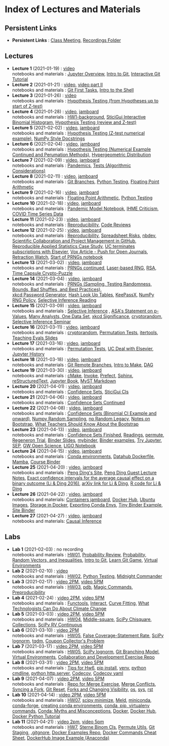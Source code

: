 # Index of Lectures and Materials

## Persistent Links

- **Persistent Links** : [Class Meeting](https://meet.google.com/obw-mykk-sny), [Recordings Folder](https://drive.google.com/drive/folders/1yrty9SUplj_8hA5OPO2kGxvelwhSK2u0?usp=sharing)


## Lectures
- **Lecture 1** (2021-01-19) : [video](https://drive.google.com/file/d/17d_muyiSVo3jBkZyTDSvddtSbMOH9UIC/view?usp=sharing)  
notebooks and materials : [Jupyter Overview](https://ucb-stat-159-s21.github.io/site/Notes/01/intro-jupyter-hub.html), [Intro to Git](https://ucb-stat-159-s21.github.io/site/Notes/01/index.html), [Interactive Git Tutorial](https://ucb-stat-159-s21.github.io/site/Notes/01/git-intro-concepts.html) 
- **Lecture 2** (2021-01-21) : [video](https://drive.google.com/file/d/1wCgzM2uk1Z8H05UQE7TSoq89rHZc-De2/view?usp=sharing), [video part II](https://drive.google.com/file/d/1AnSNpQyvkkLlbii-rHeawL6XulFM8MqZ/view?usp=sharing)  
notebooks and materials : [Git First Tasks](https://ucb-stat-159-s21.github.io/site/Notes/01/git-first-tasks.html),
[Intro to the Shell](https://ucb-stat-159-s21.github.io/site/Notes/01/intro-shell.html)
- **Lecture 3** (2021-01-26) : [video](https://drive.google.com/file/d/1-lI2zIaeBXOjPvCh2Qj-imYGxR364bWP/view?usp=sharing)  
notebooks and materials : [Hypothesis Testing (from Hypotheses up to start of Z-test)](https://ucb-stat-159-s21.github.io/site/Notes/tests.html#hypotheses)
- **Lecture 4** (2021-01-28) : [video](https://drive.google.com/file/d/1uWLVUEGo0BC5DG2OuWPw6pnECLpZWYyC/view?usp=sharing), [jamboard](https://jamboard.google.com/d/1IA1KQvn1vnqj1QfRxTn0vjiUytVjIjPDixoQD_f-_s0/edit?usp=sharing)  
notebooks and materials : [HW1-background](https://ucb-stat-159-s21.github.io/site/Hw/hw01-background.html), [SticiGui Interactive Binomial Histogram](https://www.stat.berkeley.edu/~stark/Java/Html/BinHist.htm), [Hypothesis Testing (review and Z-test)](https://ucb-stat-159-s21.github.io/site/Notes/tests.html#the-z-test)
- **Lecture 5** (2021-02-02) : [video](https://drive.google.com/file/d/11b9csghDrvewuFRkcWHawDQg7eOoy8a5/view?usp=sharing), [jamboard](https://jamboard.google.com/d/1_OaGVa4PNemrKWNukx2MHXA-Ur_MVWojzWr9YzCRRRo/edit?usp=sharing)  
notebooks and materials : [Hypothesis Testing (Z-test numerical example)](https://ucb-stat-159-s21.github.io/site/Notes/tests.html#numerical-example), [NumPy Style Docstrings](https://sphinxcontrib-napoleon.readthedocs.io/en/latest/example_numpy.html)
- **Lecture 6** (2021-02-04) : [video](https://drive.google.com/file/d/1fcNXIw76XshQROcdePgYn7lLxN6iQ4JV/view?usp=sharing), [jamboard](https://jamboard.google.com/d/1wMruc4BD59TmYnmdrASBxiEt-cMyaUWt7AaUqZ9FoYM/edit?usp=sharing)  
notebooks and materials : [Hypothesis Testing (Numerical Example Continued and Perumation Methods)](https://ucb-stat-159-s21.github.io/site/Notes/tests.html#an-exact-conditional-test-based-on-invariance-permutation-methods), [Hypergeometric Distribution](http://prob140.org/textbook/content/Chapter_06/04_The_Hypergeometric_Revisited.html)
- **Lecture 7** (2021-02-09) : [video](https://drive.google.com/file/d/19w01FBqOcP9PQv0ne4BWfPWiuHDXeQ9H/view?usp=sharing), [jamboard](https://jamboard.google.com/d/1r7KaAXxO4Oe322oCsC2vqldhzv2nM6Tv3UA7Edspv1k/edit?usp=sharing)   
notebooks and materials : [Pandemics](https://ucb-stat-159-s21.github.io/site/Notes/pandemic.html), [Tests (Algorithmic Considerations)](https://ucb-stat-159-s21.github.io/site/Notes/tests.html#algorithmic-considerations)
- **Lecture 8** (2021-02-11) : [video](https://drive.google.com/file/d/1m8eIQuwe9vEU9M4KVlQNfawNeERqOw27/view?usp=sharing), [jamboard](https://jamboard.google.com/d/1WtIndppxzUFdGG63uhM0wm9-OUZdhhykkQxqqG2eB9g/edit?usp=sharing)    
notebooks and materials : [Git Branches](https://git-scm.com/book/en/v2/Git-Branching-Branches-in-a-Nutshell), [Python Testing](http://carpentries-incubator.github.io/python-testing/), [Floating Point Arithmetic](https://docs.oracle.com/cd/E19957-01/806-3568/ncg_goldberg.html#674)
- **Lecture 9** (2021-02-16) : [video](https://drive.google.com/file/d/1ImcOtXxcZW8qjx0turOyn9duhKs1z1xz/view?usp=sharing), [jamboard](https://jamboard.google.com/d/1l1LEBy8t1jAz2COwQl9B-5QIcgiQMwnKiL1nPuH_CfQ/viewer)    
notebooks and materials : [Floating Point Arithmetic](https://ucb-stat-159-s21.github.io/site/Notes/TestingSoftware/numerical-issues.html),  [Python Testing](https://ucb-stat-159-s21.github.io/site/Notes/TestingSoftware/testing-tutorial.html)
- **Lecture 10** (2021-02-18) : [video](https://drive.google.com/file/d/1mYPQOcSssMbaBNL-B9RVPLYVJLBVZvqR/view?usp=sharing), [jamboard](https://jamboard.google.com/d/1IkD5Kyxm8Gy2CvcRXd4zExm0pifCF7XTTVeD-fo0wgg/edit?usp=sharing)   
notebooks and materials : [Pandemic Model Notebook](https://ucb-stat-159-s21.github.io/site/Notes/pandemic.html), [IHME Criticism](https://arxiv.org/abs/2004.04734), [COVID Time Series Data](https://github.com/CSSEGISandData/COVID-19/tree/master/csse_covid_19_data/csse_covid_19_time_series)
- **Lecture 11** (2021-02-23) : [video](https://drive.google.com/file/d/12SzayNWvAXwCyzMrK2MYK9u0TvqVMz94/view?usp=sharing), [jamboard](https://jamboard.google.com/d/1OYSi0PckRSm0MFpRRD4o33X17OtKdM049AX7z75twU8/edit?usp=sharing)   
notebooks and materials : [Reproducibility](https://www.stat.berkeley.edu/~stark/Seminars/repro.slides.pdf), [Code Reviews](http://fperez.org/py4science/code_reviews.html) 
- **Lecture 12** (2021-02-25) : [video](https://drive.google.com/file/d/19-v_tmqUTq05EIo3Q81zeo5aE8n1Q60S/view?usp=sharing), [jamboard](https://jamboard.google.com/d/1MYhuAv0WRzPDtockm3WJItBLxG1TzplN9r35C64X_zQ/edit?usp=sharing)   
notebooks and materials : [Reproducibility](https://www.stat.berkeley.edu/~stark/Seminars/repro.slides.pdf), [Spreadsheet Risks](http://eusprig.org/horror-stories.htm), [nbdev](https://www.fast.ai/2019/12/02/nbdev/), [Scientific Collaboration and Project Management in GitHub](https://rabernat.medium.com/scientific-collaboration-and-project-management-in-github-d74f2255ae5f), [Reproducible Applied Statistics Case Study](http://www.practicereproducibleresearch.org/case-studies/millmanOttoboniStark.html), [UC terminates subscriptions with Elsevier](https://news.lib.berkeley.edu/elsevier-outcome), [Vox Article - Push for Open Journals](https://www.vox.com/2016/3/4/11160540/timothy-gowers-discrete-analysis), [Retraction Watch](https://retractionwatch.com/), [Start of PRNGs notebook](https://ucb-stat-159-s21.github.io/site/Notes/pseudo-random.html)
- **Lecture 13** (2021-03-02) : [video](https://drive.google.com/file/d/1g6uZ9AaNVaHrujpTgUBxNaFM5JwNdGtp/view?usp=sharing), [jamboard](https://jamboard.google.com/d/1zTw9xP0ar3boBoiHDeOZ3EgdHjvepluWoLCsEvB5mIg/edit?usp=sharing)   
notebooks and materials : [PRNGs continued](https://ucb-stat-159-s21.github.io/site/Notes/pseudo-random.html), [Laser-based RNG](https://www.engadget.com/fastest-laser-random-number-generator-102542886.html?guccounter=1&guce_referrer=aHR0cHM6Ly93d3cuZ29vZ2xlLmNvbS8&guce_referrer_sig=AQAAALUzO2LACk3w1zoEHofKlbLTuh40jNkY4omZf7yEPgg4nkiuBxtnFCyoYhA3yB1iv7Mcrvowz8Wtrt5o-hT9ueV8AAZqd5hz1FTF9CwtuE5Yw64ow9u1pIWNyMODz73pS-DFQB9Khv8CBQ7t_InGBRw0XqifD59NH-RmVInyjmfK), [RSA](https://en.wikipedia.org/wiki/RSA_(cryptosystem)), [Time Capsule Crypto-Puzzle](https://people.csail.mit.edu/rivest/lcs35-puzzle-description.txt)
- **Lecture 14** (2021-03-04) : [video](https://drive.google.com/file/d/1D_U7Mu0iLlScseN_X_IUSBGxYn6mNGsN/view?usp=sharing), [jamboard](https://jamboard.google.com/d/1O3IbYHQWMsw9ZvY6uaThX5keWTjyUE3JagKQfpe9-KI/edit?usp=sharing)   
notebooks and materials : [PRNGs (Sampling, Testing Randomness, Bounds, Bad Shuffles, and Best Practices)](https://ucb-stat-159-s21.github.io/site/Notes/pseudo-random.html#random-sampling),    
[xkcd Password Generator](https://preshing.com/20110811/xkcd-password-generator/), [Hash Look Up Tables](https://md5decrypt.net/en/Sha256/), [KeePassX](https://www.keepassx.org/), [NumPy RNG Policy](https://numpy.org/neps/nep-0019-rng-policy.html), [Selective Inference Reading](https://hdsr.mitpress.mit.edu/pub/l39rpgyc/release/1) 
- **Lecture 15** (2021-03-09) : [video](https://drive.google.com/file/d/18d6Q9EEE2ZotwKaZRaef1HaQlWPBLW6F/view?usp=sharing), [jamboard](https://jamboard.google.com/d/1bIWMvWu-RSwafX4Gqc3gzUg2p_y6lRBQVnaZbANoLjo/edit?usp=sharing)   
notebooks and materials : [Selective Inference](https://hdsr.mitpress.mit.edu/pub/l39rpgyc/release/1) , [ASA's Statement on p-Values](https://www.tandfonline.com/doi/full/10.1080/00031305.2016.1154108), [Many Analysts, One Data Set](https://journals.sagepub.com/doi/10.1177/2515245917747646), [xkcd Significance](https://xkcd.com/882/), [cryptorandom](https://github.com/statlab/cryptorandom), [Selective Inference Seminar](https://www.selectiveinferenceseminar.com/)
- **Lecture 16** (2021-03-11) : [video](https://drive.google.com/file/d/1Tgjs2LFyWn-8nqUxws-afE5eX6_ETY8P/view?usp=sharing), [jamboard](https://jamboard.google.com/d/1YwAjj1zzC_krGE-8xujxlw63TOKRqbQXiHh_3d1r7FQ/edit?usp=sharing)   
notebooks and materials : [cryptorandom](https://github.com/statlab/cryptorandom/tree/main/cryptorandom), [Permutation Tests](https://ucb-stat-159-s21.github.io/site/Notes/permute-intro.html), [itertools](https://docs.python.org/3/library/itertools.html), [Teaching Evals Slides](https://www.stat.berkeley.edu/~stark/Seminars/setUCBED21.htm#56)
- **Lecture 17** (2021-03-16) : [video](https://drive.google.com/file/d/1ON5aXrUpD1xg8XCDtrKVF7LiNV_OMLvX/view?usp=sharing), [jamboard](https://jamboard.google.com/d/1iQdlCoCt_XgHWcWrkoIsdqZN3u_ypXFyvXFUMmMHegI/edit?usp=sharing)    
notebooks and materials : [Permutation Tests](https://ucb-stat-159-s21.github.io/site/Notes/permute-intro.html), [UC Deal with Elsevier](https://news.berkeley.edu/2021/03/16/ucs-deal-with-elsevier-what-it-took-what-it-means-why-it-matters/), [Jupyter History](https://www.techrepublic.com/article/jupyter-has-revolutionized-data-science-and-it-started-with-a-chance-meeting-between-two-students/)
- **Lecture 18** (2021-03-18) : [video](https://drive.google.com/file/d/1H1UsqSrFratPKcmAbv-nrDAtpA3kdqtc/view?usp=sharing), [jamboard](https://jamboard.google.com/d/1IHC1f7LF24T8iFaOGV6qFK1epNTI67QP-fG2s6MMGAI/edit?usp=sharing)   
notebooks and materials : [Git Remote Branches](https://git-scm.com/book/en/v2/Git-Branching-Remote-Branches), [Intro to Make](https://www.gnu.org/software/make/manual/make.html#Introduction), [DAG](https://en.wikipedia.org/wiki/Directed_acyclic_graph)
- **Lecture 19** (2021-03-30) : [video](https://drive.google.com/file/d/1BDNo8BLySHUqVAtWiXtVhPEritPhDYJh/view?usp=sharing), [jamboard](https://jamboard.google.com/d/1GbAvqBUq8qy8kfgBmB7PDGz6tKyoS3GAIFKOeCzbSxc/edit?usp=sharing)   
notebooks and materials : [cMake](https://cmake.org/), [Invoke](http://www.pyinvoke.org/), [Prefect](https://www.prefect.io/), [Sphinx](https://www.sphinx-doc.org/en/master/), [reStructuredText](https://docutils.sourceforge.io/rst.html), [Jupyter Book](https://jupyterbook.org/intro.html), [MyST Markdown](https://jupyterbook.org/content/myst.html)
- **Lecture 20** (2021-04-01) : [video](https://drive.google.com/file/d/1dwKvtpYruIT3UNUOXAVOAazvKyXZYRnq/view?usp=sharing), [jamboard](https://jamboard.google.com/d/1zpFBN9iLoRWn3_2WtKLNZ6-DbIv0r7JtyaYYLSQKBoU/edit?usp=sharing)   
notebooks and materials : [Confidence Sets](https://ucb-stat-159-s21.github.io/site/Notes/confidence-sets.html), [SticiGui CIs](https://www.stat.berkeley.edu/~stark/Java/Html/Ci.htm)
- **Lecture 21** (2021-04-06) : [video](https://drive.google.com/file/d/1L-EKH773Q_A4wZTNgDjx74Gznj9vfGQf/view?usp=sharing), [jamboard](https://jamboard.google.com/d/1XRYxthB40Lacy_GuDHyRAXoH2Fty-S_8ZZuZQS6NEO8/viewer)   
notebooks and materials : [Confidence Sets Continued](https://ucb-stat-159-s21.github.io/site/Notes/confidence-sets.html)
- **Lecture 22** (2021-04-08) : [video](https://drive.google.com/file/d/11DCGWQFyRMLWUYG7TW6iUaJhdDKPQrst/view?usp=sharing), [jamboard](https://jamboard.google.com/d/1Q_yT_X_grgEmim7k7lJELQv-8BEOwklyobJLqTHEdJg/viewer?f=0)   
notebooks and materials : [Confidence Sets (Binomial CI Example and onward)](https://ucb-stat-159-s21.github.io/site/Notes/confidence-sets.html#example-confidence-interval-for-binomial-p-known-n), [Numpy Random Sampling](https://numpy.org/doc/stable/reference/random/index.html), [np Random Legacy](https://numpy.org/doc/stable/reference/random/legacy.html), [Notes on Bootstrap](https://www.stat.berkeley.edu/~stark/Teach/S240/Notes/ch8.pdf), [What Teachers Should Know About the Bootstrap](https://www.tandfonline.com/doi/pdf/10.1080/00031305.2015.1089789?needAccess=true)
- **Lecture 23** (2021-04-13) : [video](https://drive.google.com/file/d/10RTFox4YMLDijEk5tOs0pxEHF7Uii1ri/view?usp=sharing), [jamboard](https://jamboard.google.com/d/1dHX3dgAxyV-pWbVtzWd3ws_nn08SCejuUzCC6VyaUEE/viewer?f=0)   
notebooks and materials : [Confidence Sets Finished](https://ucb-stat-159-s21.github.io/site/Notes/confidence-sets.html#example-2-confidence-interval-for-hypergeometric-g-known-n-n), [Readings](https://drive.google.com/drive/u/1/folders/1X-oskvA4bWa00KeuQFPUyk-jOpwX1dpQ), [permute](https://github.com/statlab/permute), [Regeneron Trial](https://investor.regeneron.com/news-releases/news-release-details/phase-3-prevention-trial-showed-81-reduced-risk-symptomatic-sars), [Binder Slides](https://docs.google.com/presentation/d/1ZOD1uTeoaDyGhXmJTUhOlyH86RVjmiifaPeCnfGPqfg/edit?usp=sharing), [mybinder](https://mybinder.org/), [Binder examples](https://github.com/binder-examples), [Try Jupyter](https://jupyter.org/try), [SEP](http://sepwww.stanford.edu/doku.php), [GW Open Science](https://www.gw-openscience.org/tutorials/), [LIGO Notebook](https://github.com/losc-tutorial/Data_Guide/blob/master/Guide_Notebook.ipynb)
- **Lecture 24** (2021-04-15) : [video](https://drive.google.com/file/d/1VR32FOVwsjlGkw6KTFSM1rzbDPBV1sRk/view?usp=sharing), [jamboard](https://jamboard.google.com/d/1h9AEODcqDkufXoqUPGD0mzz4ECYWvX6tvdDOLL3QmD0/edit?usp=sharing)   
notebooks and materials : [Conda environments](https://conda.io/projects/conda/en/latest/user-guide/tasks/manage-environments.html#creating-an-environment-from-an-environment-yml-file), [Datahub Dockerfile](https://github.com/berkeley-dsep-infra/datahub/blob/staging/deployments/stat159/image/Dockerfile), [Mamba](https://github.com/mamba-org/mamba), [Course Binder](https://mybinder.org/v2/gh/UCB-stat-159-s21/site/HEAD?filepath=lab/tree/Notes%2Findex.ipynb)
- **Lecture 25** (2021-04-20) : [video](https://drive.google.com/file/d/1N8VJD07XH8P_3oGZjjiok4artazpehaI/view?usp=sharing), [jamboard](https://jamboard.google.com/d/1o2xDICsiUl_uAvAstfIvGHMEnMRW_3JdJBvjh8TqcT8/edit?usp=sharing)   
notebooks and materials : [Peng Ding's Site](https://sites.google.com/site/pengdingpku/), [Peng Ding Guest Lecture Notes](https://drive.google.com/file/d/1K5xoLj0_LdYUqzCFYr1MQ_eJNryG8VGq/view?usp=sharing), [Exact confidence intervals for the average causal effect on a binary outcome (Li & Ding 2016)](https://onlinelibrary.wiley.com/doi/abs/10.1002/sim.6764), [arXiv link for Li & Ding](https://arxiv.org/abs/1509.07138
), [R code for Li & Ding](https://onlinelibrary.wiley.com/action/downloadSupplement?doi=10.1002%2Fsim.6764&file=sim6764-sup-0002-Supplementary.R)
- **Lecture 26** (2021-04-22) : [video](https://drive.google.com/file/d/14TUHmElgCmq4KTk2X-hAweuYijzo_D4i/view?usp=sharing), [jamboard](https://jamboard.google.com/d/1R6PA3OoXZYWnxcVTvBF6CYisEG0yWZ-tufSbS5xQTdA/edit?usp=sharing)   
notebooks and materials:
[Containers jamboard](https://jamboard.google.com/d/1h9AEODcqDkufXoqUPGD0mzz4ECYWvX6tvdDOLL3QmD0/edit?usp=sharing), [Docker Hub](https://hub.docker.com/), [Ubuntu Images](https://hub.docker.com/_/ubuntu), [Storage in Docker](https://docs.docker.com/storage/), [Exporting Conda Envs](https://conda.io/projects/conda/en/latest/user-guide/tasks/manage-environments.html#sharing-an-environment), [Tiny Binder Example](https://github.com/fperez/tiny-binder), [Site Binder](https://mybinder.org/v2/gh/UCB-stat-159-s21/site/HEAD?filepath=lab/tree/Notes%2Findex.ipynb)
- **Lecture 27** (2021-04-27) : [video](https://drive.google.com/file/d/1denFfXjZ4GIit_m-ulGq6KSWPiD_WRk6/view?usp=sharing), [jamboard](https://jamboard.google.com/d/1mVGvv5iC7k89tG5pNEB9D6R52KDHYoSyPImYk27hPtE/edit?usp=sharing)   
notebooks and materials: [Causal Inference](https://ucb-stat-159-s21.github.io/site/Notes/causal-inference.html)


## Labs
- **Lab 1** (2021-02-03) : no recording   
notebooks and materials : [HW01](https://ucb-stat-159-s21.github.io/site/Hw/hw01-background.html),
[Probability Review](https://ucb-stat-159-s21.github.io/site/Notes/setsCombinatorics.html), [Probability, Random Vectors, and Inequalities](https://ucb-stat-159-s21.github.io/site/Notes/probVectors.html), [Intro to Git](https://github.com/berkeley-scf/tutorial-git-basics/blob/master/git-intro.md), [Learn Git Game](https://learngitbranching.js.org/), [Virtual Environments](https://docs.python.org/3/library/venv.html)
- **Lab 2** (2021-02-10) : [video](https://drive.google.com/file/d/1gIu3OhxD2IqqH77aJZNbj6RT7iMrcd_l/view?usp=sharing)   
notebooks and materials : [HW02](https://ucb-stat-159-s21.github.io/site/Hw/hw02-election-fraud.html), [Python Testing](http://carpentries-incubator.github.io/python-testing/), [Midnight Commander](https://midnight-commander.org/wiki/doc/common/actions)
- **Lab 3** (2021-02-17) : [video 2PM](https://drive.google.com/file/d/1u-9Ii0h8FGToeobrb7jYBNxJvwDr7iDr/view?usp=sharing), [video 5PM](https://drive.google.com/file/d/1S10LugTVQ76zC7-LnT_favZFY9etRJy_/view?usp=sharing)    
notebooks and materials : [HW03](https://ucb-stat-159-s21.github.io/site/Hw/hw03-testing.html), [pdb](https://docs.python.org/3/library/pdb.html#debugger-commands), [Magic Commands](https://ipython.readthedocs.io/en/stable/interactive/magics.html), [Preproducibility](https://www.nature.com/articles/d41586-018-05256-0)
- **Lab 4** (2021-02-24) : [video 2PM](https://drive.google.com/file/d/1mI0aOsDN-COSb4wfBVlRnmNPIjwAuCCl/view?usp=sharing), [video 5PM](https://drive.google.com/file/d/1HlJsAfwpwhuzqbaXpWvS__oJH10GVub2/view?usp=sharing)   
notebooks and materials : [Functools](https://docs.python.org/3/library/functools.html), [Interact](https://ipywidgets.readthedocs.io/en/latest/examples/Using%20Interact.html), [Curve Fitting](https://docs.scipy.org/doc/scipy/reference/generated/scipy.optimize.curve_fit.html), [What Technologists Can Do About Climate Change](http://worrydream.com/ClimateChange/#tools)
- **Lab 5** (2021-03-03) : [video 2PM](https://drive.google.com/file/d/1p2V9txj0X9mKoH9UUVzm5T-To--HUutE/view?usp=sharing), [video 5PM](https://drive.google.com/file/d/1cXBRihZ1eSGzS2nMRdOhV2QMgBD-nAaP/view?usp=sharing)   
notebooks and materials : [HW04](https://ucb-stat-159-s21.github.io/site/Hw/hw04-phil-sci-covid.html), [Middle-square](https://en.wikipedia.org/wiki/Middle-square_method), [SciPy Chisquare](https://docs.scipy.org/doc/scipy/reference/generated/scipy.stats.chisquare.html#scipy.stats.chisquare), [Collections](https://docs.python.org/3/library/collections.html),  [SciPy RV Continuous](https://docs.scipy.org/doc/scipy/reference/generated/scipy.stats.rv_continuous.html#scipy.stats.rv_continuous)
- **Lab 6** (2021-03-10) : [video 2PM](https://drive.google.com/file/d/1wOV_RX38Q9k1qQIlZR-sq90qjjDFg4AF/view?usp=sharing)    
notebooks and materials : [HW05](https://ucb-stat-159-s21.github.io/site/Hw/hw05-selection-outliers.html), [False Coverage-Statement Rate](http://www.math.tau.ac.il/~yekutiel/papers/JASA%20FCR%20prints.pdf), [SciPy lognorm](https://docs.scipy.org/doc/scipy/reference/generated/scipy.stats.lognorm.html), [tqdm](https://tqdm.github.io/), [Coupon Collector's Problem](https://en.wikipedia.org/wiki/Coupon_collector%27s_problem)
- **Lab 7** (2021-03-17) : [video 2PM](https://drive.google.com/file/d/1w2zcZxdUf4B_RjPeKv9mM3MeVMCqsJko/view?usp=sharing), [video 5PM](https://drive.google.com/file/d/1cy0SHB_0TLoaoDTbjQpErY-uh6Egkr8C/view?usp=sharing)   
notebooks and materials : [HW05](https://ucb-stat-159-s21.github.io/site/Hw/hw05-selection-outliers.html), [SciPy lognorm](https://docs.scipy.org/doc/scipy/reference/generated/scipy.stats.lognorm.html), [Git Branching Model](https://nvie.com/posts/a-successful-git-branching-model/), [Virtual Environments](https://docs.python.org/3/library/venv.html), [Collaboration and Development Exercise Repo](https://github.com/Dmacracy/st159_Lab7)
- **Lab 8** (2021-03-31) : [video 2PM](https://drive.google.com/file/d/1wGD0zC5eqKpFCQEECATdVYKwqYkbgpT3/view?usp=sharing), [video 5PM](https://drive.google.com/file/d/11AVciK7dr3Ky4hJjh3k3ac_oPNLGUrvD/view?usp=sharing)   
notebooks and materials : [Tips for Hw6](https://ucb-stat-159-s21.github.io/site/Hw/hw06-cryptorandom-tips.html), [pip install](https://pip.pypa.io/en/stable/reference/pip_install/), [venv](https://docs.python.org/3/library/venv.html), [python cmdline](https://docs.python.org/3/using/cmdline.html), [python http.server](https://docs.python.org/3/library/http.server.html), [Codecov](https://docs.codecov.io/docs), [Codecov yaml](https://docs.codecov.io/docs/codecov-yaml)
- **Lab 9** (2021-04-07) : [video 2PM](https://drive.google.com/file/d/1-Ifq85EiIJ4zyAaQ0tBVR7EIYebMNx7q/view?usp=sharing), [video 5PM](https://drive.google.com/file/d/1dHzltwr4SXWhzZ9AHXKwyqXrp1dRmtTK/view?usp=sharing)   
notebooks and materials : [Repo for Merge Exercise](https://github.com/UCB-stat-159-s21/Lab9), [Merge Conflicts](https://docs.github.com/en/github/collaborating-with-issues-and-pull-requests/addressing-merge-conflicts), [Syncing a Fork](https://docs.github.com/en/github/collaborating-with-issues-and-pull-requests/syncing-a-fork), [Git Reset](https://git-scm.com/docs/git-reset), [Forks and Changing Visibility](https://docs.github.com/en/github/collaborating-with-issues-and-pull-requests/what-happens-to-forks-when-a-repository-is-deleted-or-changes-visibility), [os](https://docs.python.org/3/library/os.html), [sys](https://docs.python.org/3/library/sys.html), [rst](https://www.sphinx-doc.org/en/master/usage/restructuredtext/basics.html)
- **Lab 10** (2021-04-14) : [video 2PM](https://drive.google.com/file/d/1UEbp3QZA6eDQhY-mcuwe7o4Jt4qPk92Z/view?usp=sharing), [video 5PM](https://drive.google.com/file/d/1yZaokFqBLetTiIGfE8xY_94A_zW3blBC/view?usp=sharing)   
notebooks and materials : [HW07](https://ucb-stat-159-s21.github.io/site/Hw/hw07-permute-contrib.html), [scipy minimize](https://docs.scipy.org/doc/scipy/reference/generated/scipy.optimize.minimize.html#scipy.optimize.minimize), [Meld](https://meldmerge.org/), [miniconda](https://docs.conda.io/en/latest/miniconda.html), [conda-forge](https://conda-forge.org/docs/user/introduction.html#how-can-i-install-packages-from-conda-forge), [creating conda environments](https://conda.io/projects/conda/en/latest/user-guide/tasks/manage-environments.html#creating-an-environment-with-commands), [conda, pip, virtualenv commands](https://docs.conda.io/projects/conda/en/latest/commands.html#conda-vs-pip-vs-virtualenv-commands), [Conda: Myths and Misconceptions](https://jakevdp.github.io/blog/2016/08/25/conda-myths-and-misconceptions/), [Docker](https://www.docker.com/get-started), [Docker Hub](https://hub.docker.com/), [Docker Python Tutorial](https://docs.docker.com/language/python/)
- **Lab 11** (2021-04-21) : [video 2pm](https://drive.google.com/file/d/1j8n5TVMglV3CUYItaW5q1YVBLLmbdizQ/view?usp=sharing), [video 5pm](https://drive.google.com/file/d/1QSUtQgq_W-TXxYCivBtaotl8TeL8Dmbm/view?usp=sharing)   
notebooks and materials : [HW7](https://ucb-stat-159-s21.github.io/site/Hw/hw07-permute-contrib.html), [Sterne Binom CIs](https://ucb-stat-159-s21.github.io/site/Notes/confidence-sets.html#example-confidence-interval-for-binomial-p-known-n), [Permute Utils](https://github.com/UCB-stat-159-s21/permute/blob/main/permute/utils.py), [Git Staging](https://git-scm.com/book/en/v2/Git-Basics-Recording-Changes-to-the-Repository), [.gitgnore](https://git-scm.com/docs/gitignore), [Docker Examples Repo](https://github.com/Dmacracy/docker-examples), [Docker Commands Cheat Sheet](https://docs.docker.com/engine/reference/commandline/docker/), [DockerHub Image Example (Anaconda)](https://hub.docker.com/r/continuumio/anaconda3)
